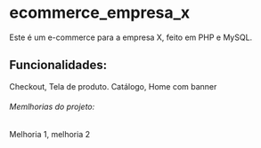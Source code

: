 # ecommerce_empresa_x
Este é um e-commerce para a empresa X, feito em PHP e MySQL.

## Funcionalidades:

Checkout, Tela de produto. Catálogo, Home com banner

###### Memlhorias do projeto: 

Melhoria 1, melhoria 2